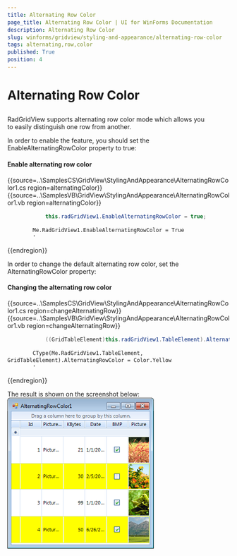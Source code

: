 ```yaml
---
title: Alternating Row Color
page_title: Alternating Row Color | UI for WinForms Documentation
description: Alternating Row Color
slug: winforms/gridview/styling-and-appearance/alternating-row-color
tags: alternating,row,color
published: True
position: 4
---
```


# Alternating Row Color



## 

RadGridView supports alternating row color mode which allows you to easily distinguish one row from another.

In order to enable the feature, you should set the EnableAlternatingRowColor property to true:

#### Enable alternating row color

{{source=..\SamplesCS\GridView\StylingAndAppearance\AlternatingRowColor1.cs region=alternatingColor}} 
{{source=..\SamplesVB\GridView\StylingAndAppearance\AlternatingRowColor1.vb region=alternatingColor}} 

````C#
            this.radGridView1.EnableAlternatingRowColor = true;
````
````VB.NET
        Me.RadGridView1.EnableAlternatingRowColor = True
        '
````

{{endregion}} 

In order to change the default alternating row color, set the AlternatingRowColor property:

#### Changing the alternating row color

{{source=..\SamplesCS\GridView\StylingAndAppearance\AlternatingRowColor1.cs region=changeAlternatingRow}} 
{{source=..\SamplesVB\GridView\StylingAndAppearance\AlternatingRowColor1.vb region=changeAlternatingRow}} 

````C#
            ((GridTableElement)this.radGridView1.TableElement).AlternatingRowColor = Color.Yellow;
````
````VB.NET
        CType(Me.RadGridView1.TableElement, GridTableElement).AlternatingRowColor = Color.Yellow
        '
````

{{endregion}} 

The result is shown on the screenshot below:<br>![](images/gridview-styling-and-appearance-alternating-row-color.png)
